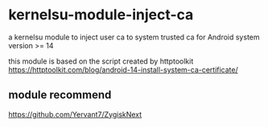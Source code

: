 # kernelsu-module-inject-ca

a kernelsu module to inject user ca to system trusted ca for Android system version >= 14

this module is based on the script created by httptoolkit https://httptoolkit.com/blog/android-14-install-system-ca-certificate/

## module recommend

https://github.com/Yervant7/ZygiskNext
